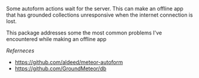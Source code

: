 Some autoform actions wait for the server.  This can make an offline app that has grounded collections unresponsive when the internet connection is lost.

This package addresses some the most common problems I've encountered while making an offline app

*Referneces*
* https://github.com/aldeed/meteor-autoform
* https://github.com/GroundMeteor/db
